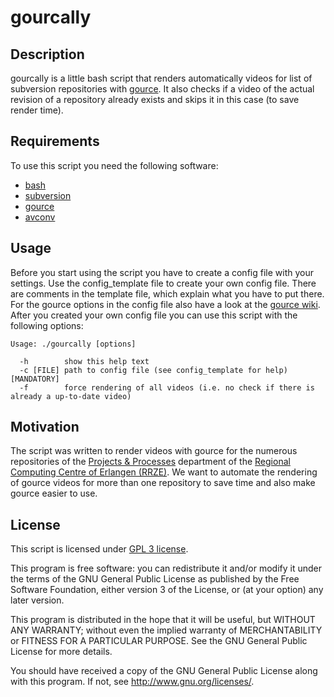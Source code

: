 # gourcally

## Description

gourcally is a little bash script that renders automatically videos for list of subversion repositories with [gource](http://code.google.com/p/gource/). It also checks if a video of the actual revision of a repository already exists and skips it in this case (to save render time).

## Requirements

To use this script you need the following software:

* [bash](http://www.gnu.org/software/bash/)
* [subversion](http://subversion.apache.org/)
* [gource](http://subversion.apache.org/)
* [avconv](https://libav.org/avconv.html)

## Usage

Before you start using the script you have to create a config file with your settings. Use the config_template file to create your own config file. There are comments in the template file, which explain what you have to put there. For the gource options in the config file also have a look at the [gource wiki](http://code.google.com/p/gource/wiki/Controls). After you created your own config file you can use this script with the following options:

```
Usage: ./gourcally [options]

  -h		show this help text
  -c [FILE]	path to config file (see config_template for help) [MANDATORY]
  -f		force rendering of all videos (i.e. no check if there is already a up-to-date video)
```

## Motivation

The script was written to render videos with gource for the numerous repositories of the [Projects & Processes](http://blogs.fau.de/pp/) department of the [Regional Computing Centre of Erlangen (RRZE)](http://www.rrze.fau.de/). We want to automate the rendering of gource videos for more than one repository to save time and also make gource easier to use.

## License

This script is licensed under [GPL 3 license](http://www.gnu.org/licenses/gpl.html).

This program is free software: you can redistribute it and/or modify it under the terms of the GNU General Public License as published by the Free Software Foundation, either version 3 of the License, or (at your option) any later version.

This program is distributed in the hope that it will be useful, but WITHOUT ANY WARRANTY; without even the implied warranty of MERCHANTABILITY or FITNESS FOR A PARTICULAR PURPOSE. See the GNU General Public License for more details.

You should have received a copy of the GNU General Public License along with this program. If not, see http://www.gnu.org/licenses/.
